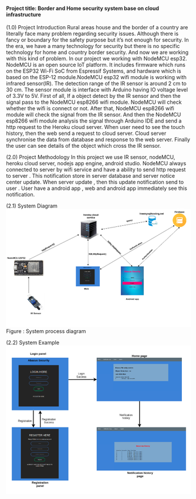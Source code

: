 #### Project title: Border and Home security system base on cloud infrastructure 

(1.0) Project Introduction
	 Rural areas house and the border of a country are literally face many problem regarding security issues. Although there is fancy or boundary for the safety purpose but it’s not enough for security. In the era, we have a  many technology for security but there is no specific technology for home and country border security. And now we are working with this kind of problem. In our project we working with NodeMCU esp32. NodeMCU is an open source IoT platform. It includes firmware which runs on the ESP32 Wi-Fi SoC from Espressif Systems, and hardware which is based on the ESP-12 module.NodeMCU esp32 wifi module is working with infrared sensor(IR). The detection range of the IR sensor is around 2 cm to 30 cm. The sensor module is interface with Arduino having IO voltage level of 3.3V to 5V. First of all, If a object detect by the IR sensor and then the signal pass to the NodeMCU esp8266 wifi  module. NodeMCU will check whether the wifi is connect or not. After that, NodeMCU esp8266 wifi module will check the signal from the IR sensor. And then the NodeMCU esp8266 wifi module analysis the signal through Arduino IDE and send a http request to the Heroku cloud server. When user need to see the touch history, then the web send a request to cloud server. Cloud server synchronise the data from database and response to the web server. Finally the user can see details of the object which cross the IR sensor.

(2.0) Project Methodology
      In this project we use IR sensor, nodeMCU, heroku cloud server, nodejs app engine, android studio. NodeMCU always connected to server by wifi service and have a ability to send http request to server . This notification store in server database and server notice center update. When server update , then this update notification send to user . User have a android app , web and android app immediately see this notification. 

(2.1) System Diagram         
      <img src="/diagram.png"/> 
      Figure : System process diagram

(2.2) System Example
      <img src="/flowchart.png"/> 




